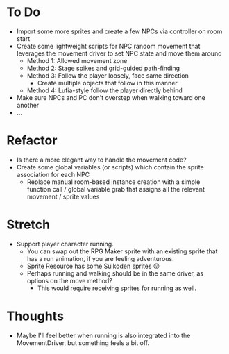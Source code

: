 # To Do
- Import some more sprites and create a few NPCs via controller on room start
- Create some lightweight scripts for NPC random movement that leverages the movement driver to set NPC state and move them around
  - Method 1: Allowed movement zone
  - Method 2: Stage spikes and grid-guided path-finding
  - Method 3: Follow the player loosely, face same direction
    - Create multiple objects that follow in this manner
  - Method 4: Lufia-style follow the player directly behind
- Make sure NPCs and PC don't overstep when walking toward one another
- ...

# Refactor
- Is there a more elegant way to handle the movement code?
- Create some global variables (or scripts) which contain the sprite association for each NPC
  - Replace manual room-based instance creation with a simple function call / global variable grab that assigns all the relevant movement / sprite values

# Stretch
- Support player character running.
  - You can swap out the RPG Maker sprite with an existing sprite that has a run animation, if you are feeling adventurous.
  - Sprite Resource has some Suikoden sprites 😲
  - Perhaps running and walking should be in the same driver, as options on the move method?
    - This would require receiving sprites for running as well.

# Thoughts
- Maybe I'll feel better when running is also integrated into the MovementDriver, but something feels a bit off.